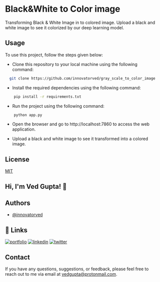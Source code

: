 
# Black&White to Color image
Transforming Black & White Image in to colored image. Upload a black and white image to see it colorized by our deep learning model.

## Usage

To use this project, follow the steps given below:

- Clone this repository to your local machine using the following command:
```bash
  git clone https://github.com/innovatorved/gray_scale_to_color_image
```

- Install the required dependencies using the following command:
```bash
    pip install -r requirements.txt
```

- Run the project using the following command:
```bash
    python app.py
```

- Open the browser and go to http://localhost:7860 to access the web application.

- Upload a black and white image to see it transformed into a colored image.
## License

[MIT](https://github.com/innovatorved/gray_scale_to_color_image/blob/main/LICENSE)


## Hi, I'm Ved Gupta! 👋


## Authors

- [@innovatorved](https://www.github.com/innovatorved)


## 🔗 Links
[![portfolio](https://img.shields.io/badge/my_portfolio-000?style=for-the-badge&logo=ko-fi&logoColor=white)](https://nextinnovate.tech/)
[![linkedin](https://img.shields.io/badge/linkedin-0A66C2?style=for-the-badge&logo=linkedin&logoColor=white)](https://www.linkedin.com/in/innovatorved/)
[![twitter](https://img.shields.io/badge/twitter-1DA1F2?style=for-the-badge&logo=twitter&logoColor=white)](https://twitter.com/innovatorved?)


## Contact

If you have any questions, suggestions, or feedback, please feel free to reach out to me via email at vedgupta@protonmail.com.
